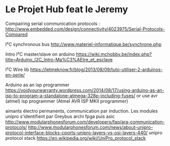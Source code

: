 # Le Projet Hub feat le Jeremy

Compairing serial communication protocols :
http://www.embedded.com/design/connectivity/4023975/Serial-Protocols-Compared

I²C synchronous bus
http://www.materiel-informatique.be/synchrone.php

Intro I²C master/slave on arduino
https://wiki.mchobby.be/index.php?title=Arduino_I2C_Intro-Ma%C3%AEtre_et_esclave

I²C Wire lib
https://letmeknow.fr/blog/2013/08/09/tuto-utiliser-2-arduinos-en-serie/

Arduino as an isp programmer
https://voidyourwarranty.wordpress.com/2014/08/17/using-arduino-as-an-isp-to-program-a-standalone-atmega-328p-including-fuses/
or use avr (atmel) isp programmer (Atmel AVR ISP MKII programmer)

aimants électro permanents, communication par induction.
Les modules unipro s'identifient par Greybus
archi fpga puis asic
http://www.modularphonesforum.com/developers/faq/ara-communication-protocols/
http://www.modularphonesforum.com/news/about-unipro-protocol-interface-blocks-cports-unipro-layers-vs-osi-layers-440/
unipro protocol stack
https://en.wikipedia.org/wiki/UniPro_protocol_stack
